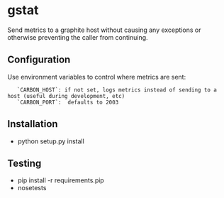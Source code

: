 # gstat

Send metrics to a graphite host without causing any exceptions or
otherwise preventing the caller from continuing.

## Configuration

Use environment variables to control where metrics are sent:

```
   `CARBON_HOST`: if not set, logs metrics instead of sending to a host (useful during development, etc)
   `CARBON_PORT`:  defaults to 2003
```

## Installation

 * python setup.py install

## Testing

 * pip install -r requirements.pip
 * nosetests
